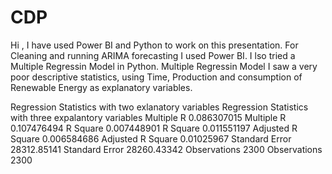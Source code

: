 # CDP
Hi , 
I have used Power BI and Python to work on this presentation. 
For Cleaning and running ARIMA forecasting I used Power BI.
I lso tried a Multiple Regressin Model in Python.
Multiple Regressin Model I saw a very poor descriptive statistics, using Time, Production and consumption of Renewable Energy as explanatory variables.



Regression Statistics	with two exlanatory variables											Regression Statistics	with three expalantory variables
Multiple R	0.086307015											                            Multiple R	0.107476494
R Square	0.007448901											                              R Square	0.011551197
Adjusted R Square	0.006584686								                            Adjusted R Square	0.01025967
Standard Error	28312.85141									                            Standard Error	28260.43342
Observations	2300											                                Observations	2300
